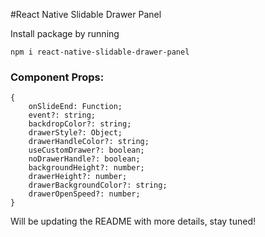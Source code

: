 #React Native Slidable Drawer Panel

Install package by running 
```
npm i react-native-slidable-drawer-panel
```
### Component Props:

```
{
	onSlideEnd: Function;
	event?: string;
	backdropColor?: string;
	drawerStyle?: Object;
	drawerHandleColor?: string;
	useCustomDrawer?: boolean;
	noDrawerHandle?: boolean;
	backgroundHeight?: number;
	drawerHeight?: number;
	drawerBackgroundColor?: string;
	drawerOpenSpeed?: number;
}
```

Will be updating the README with more details, stay tuned!